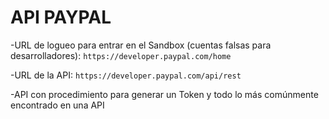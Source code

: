 # API PAYPAL

-URL de logueo para entrar en el Sandbox (cuentas falsas para desarrolladores): `https://developer.paypal.com/home`

-URL de la API: `https://developer.paypal.com/api/rest`

-API con procedimiento para generar un Token y todo lo más comúnmente encontrado en una API
